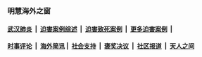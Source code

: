 
### 明慧海外之窗

####  [武汉肺炎](indexes/365.md?t=01242300) &nbsp;|&nbsp;  [迫害案例综述](indexes/328.md?t=01242300) &nbsp;|&nbsp; [迫害致死案例](indexes/277.md?t=01242300)  &nbsp;|&nbsp; [更多迫害案例](indexes/81.md?t=01242300)  &nbsp;|&nbsp; 
####  [时事评论](indexes/251.md?t=01242300) &nbsp;|&nbsp; [海外简讯](indexes/245.md?t=01242300)&nbsp;|&nbsp;  [社会支持](indexes/140.md?t=01242300) &nbsp;|&nbsp; [褒奖决议](indexes/282.md?t=01242300) &nbsp;|&nbsp; [社区报道](indexes/91.md?t=01242300)  &nbsp;|&nbsp; [天人之间](indexes/78.md?t=01242300) 

